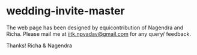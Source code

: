 # wedding-invite-master
The web page has been designed by equicontribution of Nagendra and Richa. Please mail me at iitk.npyadav@gmail.com for any query/ feedback.

Thanks!
Richa & Nagendra